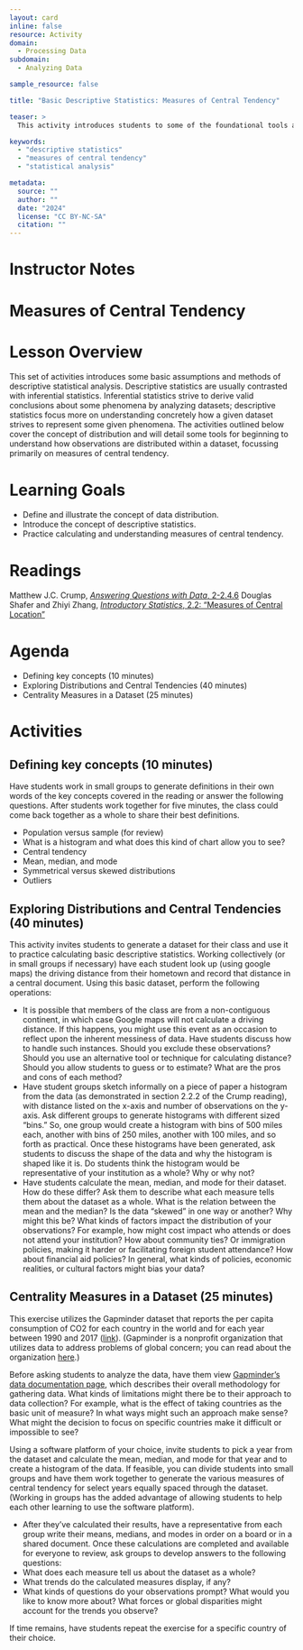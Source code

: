 ```yaml
---
layout: card
inline: false
resource: Activity
domain:
  - Processing Data
subdomain:
  - Analyzing Data

sample_resource: false

title: "Basic Descriptive Statistics: Measures of Central Tendency"

teaser: >
  This activity introduces students to some of the foundational tools and concepts for basic descriptive statistics, emphasizing measures of central tendency.  Students will spend some time defining key terms, and then will see those concepts in action through analyzing a dataset they create.

keywords:
  - "descriptive statistics"
  - "measures of central tendency"
  - "statistical analysis"

metadata:
  source: ""
  author: ""
  date: "2024"
  license: "CC BY-NC-SA"
  citation: ""
---
```


# Instructor Notes

# Measures of Central Tendency
# Lesson Overview

This set of activities introduces some basic assumptions and methods of descriptive statistical analysis.  Descriptive statistics are usually contrasted with inferential statistics.  Inferential statistics strive to derive valid conclusions about some phenomena by analyzing datasets; descriptive statistics focus more on understanding concretely how a given dataset strives to represent some given phenomena.   The activities outlined below cover the concept of distribution and will detail some tools for beginning to understand how observations are distributed within a dataset, focussing primarily on measures of central tendency.

# Learning Goals
- Define and illustrate the concept of data distribution.
- Introduce the concept of descriptive statistics.
- Practice calculating and understanding measures of central tendency.

# Readings
Matthew J.C. Crump, [*Answering Questions with Data*, 2-2.4.6]([url](https://www.crumplab.com/statistics/02-Describing_Data.html#this-is-what-too-many-numbers-looks-like))
Douglas Shafer and Zhiyi Zhang, [*Introductory Statistics*, 2.2: “Measures of Central Location”]([url](https://stats.libretexts.org/Bookshelves/Introductory_Statistics/Introductory_Statistics_(Shafer_and_Zhang)/02%3A_Descriptive_Statistics/2.02%3A_Measures_of_Central_Location_-_Three_Kinds_of_Averages))

# Agenda
- Defining key concepts (10 minutes)
- Exploring Distributions and Central Tendencies (40 minutes)
- Centrality Measures in a Dataset (25 minutes)

# Activities
## Defining key concepts (10 minutes)
Have students work in small groups to generate definitions in their own words of the key concepts covered in the reading or answer the following questions.  After students work together for five minutes, the class could come back together as a whole to share their best definitions.
- Population versus sample (for review)
- What is a histogram and what does this kind of chart allow you to see?
- Central tendency
- Mean, median, and mode
- Symmetrical versus skewed distributions
- Outliers

## Exploring Distributions and Central Tendencies (40 minutes)
This activity invites students to generate a dataset for their class and use it to practice calculating basic descriptive statistics.  Working collectively (or in small groups if necessary) have each student look up (using google maps) the driving distance from their hometown and record that distance in a central document.  Using this basic dataset, perform the following operations:
- It is possible that members of the class are from a non-contiguous continent, in which case Google maps will not calculate a driving distance.  If this happens, you might use this event as an occasion to reflect upon the inherent messiness of data.  Have students discuss how to handle such instances.  Should you exclude these observations?  Should you use an alternative tool or technique for calculating distance?  Should you allow students to guess or to estimate?  What are the pros and cons of each method?
- Have student groups sketch informally on a piece of paper a histogram from the data (as demonstrated in section 2.2.2 of the Crump reading), with distance listed on the x-axis and number of observations on the y-axis.  Ask different groups to generate histograms with different sized “bins.”  So, one group would create a histogram with bins of 500 miles each, another with bins of 250 miles, another with 100 miles, and so forth as practical. Once these histograms have been generated, ask students to discuss the shape of the data and why the histogram is shaped like it is.  Do students think the histogram would be representative of your institution as a whole?  Why or why not?
- Have students calculate the mean, median, and mode for their dataset.  How do these differ?  Ask them to describe what each measure tells them about the dataset as a whole.  What is the relation between the mean and the median?  Is the data “skewed” in one way or another?  Why might this be?  What kinds of factors impact the distribution of your observations?  For example, how might cost impact who attends or does not attend your institution?  How about community ties?  Or immigration policies, making it harder or facilitating foreign student attendance?  How about financial aid policies?  In general, what kinds of policies, economic realities, or cultural factors might bias your data?

## Centrality Measures in a Dataset (25 minutes)
This exercise utilizes the Gapminder dataset that reports the per capita consumption of CO2 for each country in the world and for each year between 1990 and 2017 ([link]([url](https://drive.google.com/file/d/1DyaSngM0u6ePh_D8RVduL6y92v015x4S/view))).  (Gapminder is a nonprofit organization that utilizes data to address problems of global concern; you can read about the organization [here]([url](https://www.gapminder.org/about/about-gapminder/)).)

Before asking students to analyze the data, have them view [Gapminder’s data documentation page]([url](https://www.gapminder.org/data/documentation/)), which describes their overall methodology for gathering data.  What kinds of limitations might there be to their approach to data collection?  For example, what is the effect of taking countries as the basic unit of measure?  In what ways might such an approach make sense?  What might the decision to focus on specific countries make it difficult or impossible to see?

Using a software platform of your choice, invite students to pick a year from the dataset and calculate the mean, median, and mode for that year and to create a histogram of the data.  If feasible, you can divide students into small groups and have them work together to generate the various measures of central tendency for select years equally spaced through the dataset.  (Working in groups has the added advantage of allowing students to help each other learning to use the software platform).  
- After they’ve calculated their results, have a representative from each group write their means, medians, and modes in order on a board or in a shared document.
Once these calculations are completed and available for everyone to review, ask groups to develop answers to the following questions:
- What does each measure tell us about the dataset as a whole?
- What trends do the calculated measures display, if any?  
- What kinds of questions do your observations prompt?  What would you like to know more about?  What forces or global disparities might account for the trends you observe?

If time remains, have students repeat the exercise for a specific country of their choice.
